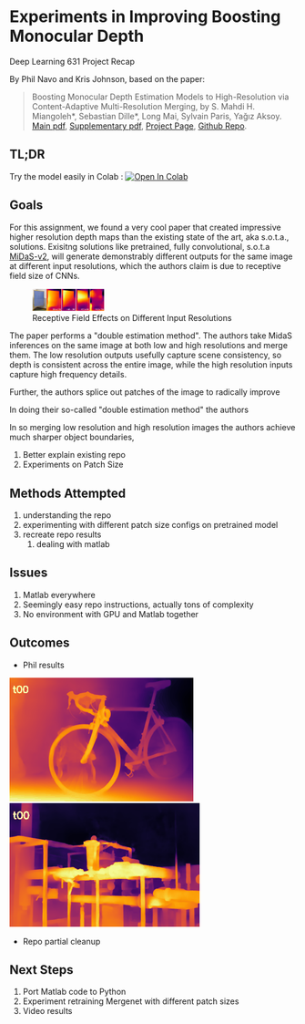 
# Experiments in Improving Boosting Monocular Depth
Deep Learning 631 Project Recap

By Phil Navo and Kris Johnson, based on the paper:
> Boosting Monocular Depth Estimation Models to High-Resolution via Content-Adaptive Multi-Resolution Merging, by
> S. Mahdi H. Miangoleh\*, Sebastian Dille\*, Long Mai, Sylvain Paris, Yağız Aksoy.
> [Main pdf](http://yaksoy.github.io/papers/CVPR21-HighResDepth.pdf),
> [Supplementary pdf](http://yaksoy.github.io/papers/CVPR21-HighResDepth-Supp.pdf),
> [Project Page](http://yaksoy.github.io/highresdepth/),
> [Github Repo](https://github.com/compphoto/BoostingMonocularDepth).

## TL;DR
Try the model easily in Colab : [![Open In Colab](https://colab.research.google.com/assets/colab-badge.svg)](https://colab.research.google.com/github/krisrjohnson/BoostingMonocularDepth/blob/main/Boostmonoculardepth.ipynb)

## Goals
For this assignment, we found a very cool paper that created impressive higher resolution depth maps than the existing state of the art, aka s.o.t.a., solutions. Exisitng solutions like pretrained, fully convolutional, s.o.t.a [MiDaS-v2][1], will generate demonstrably different outputs for the same image at different input resolutions, which the authors claim is due to receptive field size of CNNs.


<figure class="image">
  <img src="./figures/ReceptiveFieldEffects.png" alt="Receptive Field Effects on Different Input Resolutions" width=30%>
  <figcaption>Receptive Field Effects on Different Input Resolutions</figcaption>
</figure>


The paper performs a "double estimation method". The authors take MidaS inferences on the same image at both low and high resolutions and merge them. The low resolution outputs usefully capture scene consistency, so depth is consistent across the entire image, while the high resolution inputs capture high frequency details. 

Further, the authors splice out patches of the image to radically improve 

In doing their so-called "double estimation method" the authors 

In so merging low resolution and high resolution images the authors achieve much sharper object boundaries, 

1. Better explain existing repo
1. Experiments on Patch Size


## Methods Attempted
1. understanding the repo
1. experimenting with different patch size configs on pretrained model
1. recreate repo results
    1. dealing with matlab


## Issues
1. Matlab everywhere
1. Seemingly easy repo instructions, actually tons of complexity
1. No environment with GPU and Matlab together


## Outcomes
- Phil results

![Bike Experiments](./figures/bike_exp.gif)
![Pipes Experiments](./figures/pipes_exp.gif)


- Repo partial cleanup


## Next Steps

1. Port Matlab code to Python
1. Experiment retraining Mergenet with different patch sizes
1. Video results



[1]: https://github.com/intel-isl/MiDaS/tree/v2